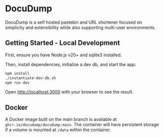 # DocuDump

DocuDump is a self hosted pastebin and URL shortener focused on simplicity and extensibility while also supporting multi-user environments.

## Getting Started - Local Development

First, ensure you have Node.js v20+ and sqlite3 installed.

Then, install dependencies, initialize a dev db, and start the app:

```bash
npm install
./instantiate-dev-db.sh
npm run dev
```

Open [http://localhost:3000](http://localhost:3000) with your browser to see the result.

## Docker

A Docker image built on the main branch is available at `ghcr.io/docudump/docudump:main`. The container will have persistent storage if a volume is mounted at `/data` within the container.
